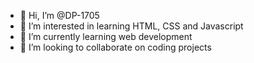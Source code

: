 - 👋 Hi, I’m @DP-1705
- 👀 I’m interested in learning HTML, CSS and Javascript
- 🌱 I’m currently learning web development
- 💞️ I’m looking to collaborate on coding projects


<!---
DP-1705/DP-1705 is a ✨ special ✨ repository because its `README.md` (this file) appears on your GitHub profile.
You can click the Preview link to take a look at your changes.
--->
